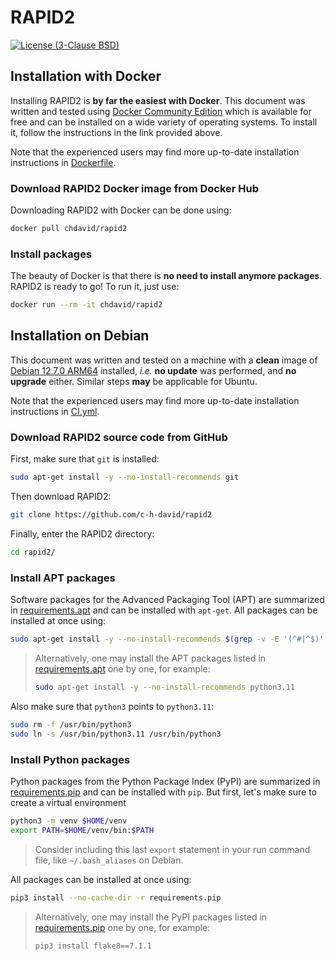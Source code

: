 # RAPID2

[![License (3-Clause BSD)](https://img.shields.io/badge/license-BSD%203--Clause-yellow.svg)](https://github.com/c-h-david/rapid2/blob/main/LICENSE)

## Installation with Docker

Installing RAPID2 is **by far the easiest with Docker**. This document was
written and tested using
[Docker Community Edition](https://www.docker.com/community-edition#/download)
which is available for free and can be installed on a wide variety of operating
systems. To install it, follow the instructions in the link provided above.

Note that the experienced users may find more up-to-date installation
instructions in
[Dockerfile](https://github.com/c-h-david/rapid2/blob/main/Dockerfile).

### Download RAPID2 Docker image from Docker Hub

Downloading RAPID2 with Docker can be done using:

```bash
docker pull chdavid/rapid2
```

### Install packages

The beauty of Docker is that there is **no need to install anymore packages**.
RAPID2 is ready to go! To run it, just use:

```bash
docker run --rm -it chdavid/rapid2
```

## Installation on Debian

This document was written and tested on a machine with a **clean** image of
[Debian 12.7.0 ARM64](https://get.debian.org/images/release/current/arm64/iso-cd/debian-12.7.0-arm64-netinst.iso)
installed, *i.e.* **no update** was performed, and **no upgrade** either.
Similar steps **may** be applicable for Ubuntu.

Note that the experienced users may find more up-to-date installation
instructions in
[CI.yml](https://github.com/c-h-david/rapid2/blob/main/.github/workflows/CI.yml).

### Download RAPID2 source code from GitHub

First, make sure that `git` is installed:

```bash
sudo apt-get install -y --no-install-recommends git
```

Then download RAPID2:

```bash
git clone https://github.com/c-h-david/rapid2
```

Finally, enter the RAPID2 directory:

```bash
cd rapid2/
```

### Install APT packages

Software packages for the Advanced Packaging Tool (APT) are summarized in
[requirements.apt](https://github.com/c-h-david/rapid2/blob/main/requirements.apt)
and can be installed with `apt-get`. All packages can be installed at once using:

```bash
sudo apt-get install -y --no-install-recommends $(grep -v -E '(^#|^$)' requirements.apt)
```

> Alternatively, one may install the APT packages listed in
> [requirements.apt](https://github.com/c-h-david/rapid2/blob/main/requirements.apt)
> one by one, for example:
>
> ```bash
> sudo apt-get install -y --no-install-recommends python3.11
> ```

Also make sure that `python3` points to `python3.11`:

```bash
sudo rm -f /usr/bin/python3
sudo ln -s /usr/bin/python3.11 /usr/bin/python3
```

### Install Python packages

Python packages from the Python Package Index (PyPI) are summarized in
[requirements.pip](https://github.com/c-h-david/rapid2/blob/main/requirements.pip)
and can be installed with `pip`. But first, let's make sure to create a
virtual environment

```bash
python3 -m venv $HOME/venv
export PATH=$HOME/venv/bin:$PATH
```

> Consider including this last `export` statement in your run command file,
> like `~/.bash_aliases` on Debian.

All packages can be installed at once using:

```bash
pip3 install --no-cache-dir -r requirements.pip
```

> Alternatively, one may install the PyPI packages listed in
> [requirements.pip](https://github.com/c-h-david/rapid2/blob/main/requirements.pip)
> one by one, for example:
>
> ```bash
> pip3 install flake8==7.1.1
> ```
